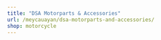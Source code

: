 ```yaml
---
title: "DSA Motorparts & Accessories"
url: /meycauayan/dsa-motorparts-and-accessories/
shop: motorcycle
---
```

